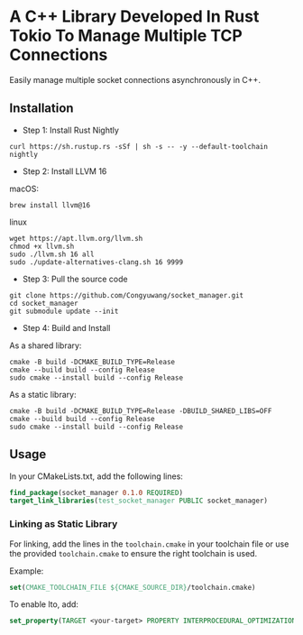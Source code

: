 # A C++ Library Developed In Rust Tokio To Manage Multiple TCP Connections

Easily manage multiple socket connections asynchronously in C++. 

## Installation

- Step 1: Install Rust Nightly

```shell
curl https://sh.rustup.rs -sSf | sh -s -- -y --default-toolchain nightly
```

- Step 2: Install LLVM 16

macOS:
```shell
brew install llvm@16
```

linux
```shell
wget https://apt.llvm.org/llvm.sh
chmod +x llvm.sh
sudo ./llvm.sh 16 all
sudo ./update-alternatives-clang.sh 16 9999
```

- Step 3: Pull the source code

```shell
git clone https://github.com/Congyuwang/socket_manager.git
cd socket_manager
git submodule update --init
```

- Step 4: Build and Install

As a shared library:

```shell
cmake -B build -DCMAKE_BUILD_TYPE=Release
cmake --build build --config Release
sudo cmake --install build --config Release
```

As a static library:
```shell
cmake -B build -DCMAKE_BUILD_TYPE=Release -DBUILD_SHARED_LIBS=OFF
cmake --build build --config Release
sudo cmake --install build --config Release
```

## Usage

In your CMakeLists.txt, add the following lines:
```cmake
find_package(socket_manager 0.1.0 REQUIRED)
target_link_libraries(test_socket_manager PUBLIC socket_manager)
```

### Linking as Static Library
For linking, add the lines in the `toolchain.cmake` in your toolchain file
or use the provided `toolchain.cmake` to ensure the right toolchain is used.

Example:
```cmake
set(CMAKE_TOOLCHAIN_FILE ${CMAKE_SOURCE_DIR}/toolchain.cmake)
```

To enable lto, add:
```cmake
set_property(TARGET <your-target> PROPERTY INTERPROCEDURAL_OPTIMIZATION TRUE)
```
